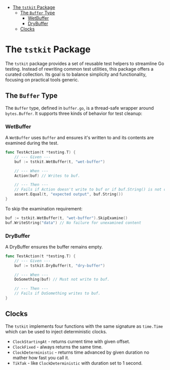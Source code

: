 <!-- TOC -->
* [The `tstkit` Package](#the-tstkit-package)
  * [The `Buffer` Type](#the-buffer-type)
    * [WetBuffer](#wetbuffer)
    * [DryBuffer](#drybuffer)
  * [Clocks](#clocks)
<!-- TOC -->

# The `tstkit` Package

The `tstkit` package provides a set of reusable test helpers to streamline Go
testing. Instead of rewriting common test utilities, this package offers a
curated collection. Its goal is to balance simplicity and functionality, 
focusing on practical tools generic.

## The `Buffer` Type

The `Buffer` type, defined in `buffer.go`, is a thread-safe wrapper around
`bytes.Buffer`. It supports three kinds of behavior for test cleanup:

### WetBuffer

A `WetBuffer` uses `Buffer` and ensures it's written to and its contents are examined during the test.

```go
func TestAction(t *testing.T) {
    // --- Given ---
    buf := tstkit.WetBuffer(t, "wet-buffer")

    // --- When ---
    Action(buf) // Writes to buf.

    // --- Then ---
    // Fails if Action doesn't write to buf or if buf.String() is not called.
    assert.Equal(t, "expected output", buf.String())   
}
```

To skip the examination requirement:

```go
buf := tstkit.WetBuffer(t, "wet-buffer").SkipExamine()
buf.WriteString("data") // No failure for unexamined content
```

### DryBuffer

A DryBuffer ensures the buffer remains empty.

```go
func TestAction(t *testing.T) {
    // --- Given ---
    buf := tstkit.DryBuffer(t, "dry-buffer")

    // --- When ---
    DoSomething(buf) // Must not write to buf.

    // --- Then ---
    // Fails if DoSomething writes to buf.
}
```

## Clocks

The `tstkit` implements four functions with the same signature as `time.Time`
which can be used to inject deterministic clocks. 

- `ClockStartingAt` - returns current time with given offset.  
- `ClockFixed` - always returns the same time.
- `ClockDeterministic` - returns time advanced by given duration no mather how fast you call it. 
- `TikTak` - like `ClockDeterministic` with duration set to 1 second.